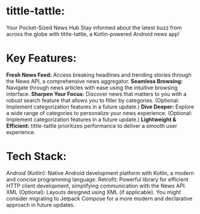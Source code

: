 # tittle-tattle: 
Your Pocket-Sized News Hub
Stay informed about the latest buzz from across the globe with tittle-tattle, a Kotlin-powered Android news app!

# Key Features:

**Fresh News Feed:** Access breaking headlines and trending stories through the News API, a comprehensive news aggregator.
**Seamless Browsing:** Navigate through news articles with ease using the intuitive browsing interface.
**Sharpen Your Focus:** Discover news that matters to you with a robust search feature that allows you to filter by categories. (Optional: Implement categorization features in a future update.)
**Dive Deeper:** Explore a wide range of categories to personalize your news experience. (Optional: Implement categorization features in a future update.)
**Lightweight & Efficient:** tittle-tattle prioritizes performance to deliver a smooth user experience.

# Tech Stack:

Android (Kotlin): Native Android development platform with Kotlin, a modern and concise programming language.
Retrofit: Powerful library for efficient HTTP client development, simplifying communication with the News API.
XML (Optional): Layouts designed using XML (if applicable). You might consider migrating to Jetpack Compose for a more modern and declarative approach in future updates.

